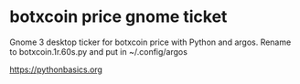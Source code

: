 # botxcoin price gnome ticket 

Gnome 3 desktop ticker for botxcoin price with Python and argos. Rename to botxcoin.1r.60s.py and put in ~/.config/argos

https://pythonbasics.org
